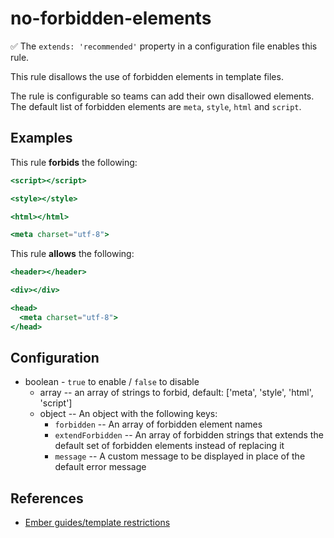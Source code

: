 # no-forbidden-elements

:white_check_mark: The `extends: 'recommended'` property in a configuration file enables this rule.

This rule disallows the use of forbidden elements in template files.

The rule is configurable so teams can add their own disallowed elements.
The default list of forbidden elements are `meta`, `style`, `html` and `script`.

## Examples

This rule **forbids** the following:

```hbs
<script></script>
```

```hbs
<style></style>
```

```hbs
<html></html>
```

```hbs
<meta charset="utf-8">
```

This rule **allows** the following:

```hbs
<header></header>
```

```hbs
<div></div>
```

```hbs
<head>
  <meta charset="utf-8">
</head>
```

## Configuration

* boolean - `true` to enable / `false` to disable
  * array -- an array of strings to forbid, default: ['meta', 'style', 'html', 'script']
  * object -- An object with the following keys:
    * `forbidden` -- An array of forbidden element names
    * `extendForbidden` -- An array of forbidden strings that extends the default set of forbidden elements instead of replacing it
    * `message` -- A custom message to be displayed in place of the default error message

## References

* [Ember guides/template restrictions](https://guides.emberjs.com/release/components/#toc_restrictions)
